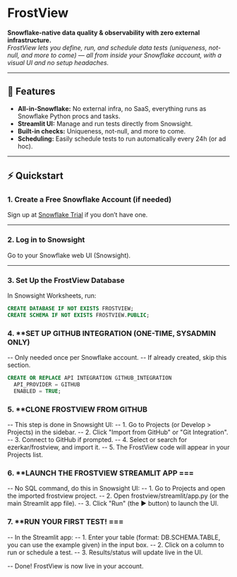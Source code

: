# FrostView

**Snowflake-native data quality & observability with zero external infrastructure.**  
_FrostView lets you define, run, and schedule data tests (uniqueness, not-null, and more to come) — all from inside your Snowflake account, 
 with a visual UI and no setup headaches._

---

## 🚀 Features

- **All-in-Snowflake:** No external infra, no SaaS, everything runs as Snowflake Python procs and tasks.
- **Streamlit UI:** Manage and run tests directly from Snowsight.
- **Built-in checks:** Uniqueness, not-null, and more to come.
- **Scheduling:** Easily schedule tests to run automatically every 24h (or ad hoc).
---

## ⚡ Quickstart 

### 1. **Create a Free Snowflake Account (if needed)**

Sign up at [Snowflake Trial](https://signup.snowflake.com/) if you don’t have one.

---

### 2. **Log in to Snowsight**

Go to your Snowflake web UI (Snowsight).

---

### 3. **Set Up the FrostView Database**

In Snowsight Worksheets, run:

```sql
CREATE DATABASE IF NOT EXISTS FROSTVIEW;
CREATE SCHEMA IF NOT EXISTS FROSTVIEW.PUBLIC;
```

### 4. **SET UP GITHUB INTEGRATION (ONE-TIME, SYSADMIN ONLY)

-- Only needed once per Snowflake account.
-- If already created, skip this section.

```sql
CREATE OR REPLACE API INTEGRATION GITHUB_INTEGRATION
  API_PROVIDER = GITHUB
  ENABLED = TRUE;
```

### 5. **CLONE FROSTVIEW FROM GITHUB 
-- This step is done in Snowsight UI:
--   1. Go to Projects (or Develop > Projects) in the sidebar.
--   2. Click "Import from GitHub" or "Git Integration".
--   3. Connect to GitHub if prompted.
--   4. Select or search for ezerkar/frostview, and import it.
--   5. The FrostView code will appear in your Projects list.

### 6. **LAUNCH THE FROSTVIEW STREAMLIT APP ===
-- No SQL command, do this in Snowsight UI:
--   1. Go to Projects and open the imported frostview project.
--   2. Open frostview/streamlit/app.py (or the main Streamlit app file).
--   3. Click "Run" (the ▶️ button) to launch the UI.

### 7. **RUN YOUR FIRST TEST! ===
-- In the Streamlit app:
--   1. Enter your table (format: DB.SCHEMA.TABLE, you can use the example given) in the input box.
--   2. Click on a column to run or schedule a test.
--   3. Results/status will update live in the UI.

-- Done! FrostView is now live in your account.

